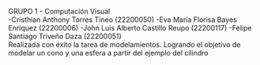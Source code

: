 GRUPO 1 - Computación Visual  
-Cristhian Anthony Torres Tineo (22200050) 
-Eva María Florisa Bayes Enriquez (22200006) 
-John Luis Alberto Castillo Reupo (22200117) 
-Felipe Santiago Triveño Daza (22200051)  
Realizada con éxito la tarea de modelamientos.  Logrando el objetivo de modelar un cono y una esfera a partir del ejemplo del cilindro
